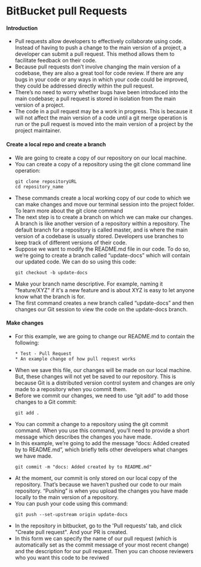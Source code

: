 # BitBucket pull Requests

#### Introduction
* Pull requests allow developers to effectively collaborate using code. Instead of having to push a change to the main version of a project, a developer can submit a pull request. This method allows them to facilitate feedback on their code.
* Because pull requests don’t involve changing the main version of a codebase, they are also a great tool for code review. If there are any bugs in your code or any ways in which your code could be improved, they could be addressed directly within the pull request.
* There’s no need to worry whether bugs have been introduced into the main codebase; a pull request is stored in isolation from the main version of a project. 
* The code in a pull request may be a work in progress. This is because it will not affect the main version of a code until a git merge operation is run or the pull request is moved into the main version of a project by the project maintainer.

#### Create a local repo and create a branch
*  We are going to create a copy of our repository on our local machine. 
* You can create a copy of a repository using the git clone command line operation:
  ```
  git clone repositoryURL
  cd repository_name
  ```
* These commands create a local working copy of our code to which we can make changes and move our terminal session into the project folder. To learn more about the git clone command
* The next step is to create a branch on which we can make our changes. A branch is like another version of a repository within a repository. The default branch for a repository is called master, and is where the main version of a codebase is usually stored. Developers use branches to keep track of different versions of their code.
* Suppose we want to modify the README.md file in our code. To do so, we’re going to create a branch called “update-docs” which will contain our updated code. We can do so using this code:
  ```
  git checkout -b update-docs
  ```
* Make your branch name descriptive. For example, naming it "feature/XYZ" if it's a new feature and is about XYZ is easy to let anyone know what the branch is for.
* The first command creates a new branch called “update-docs” and then changes our Git session to view the code on the update-docs branch.

#### Make changes
* For this example, we are going to change our README.md to contain the following:
  ```
  * Test - Pull Request
  * An example change of how pull request works
  ```
* When we save this file, our changes will be made on our local machine. But, these changes will not yet be saved to our repository. This is because Git is a distributed version control system and changes are only made to a repository when you commit them.
* Before we commit our changes, we need to use “git add” to add those changes to a Git commit:
  ```
  git add .
  ```
* You can commit a change to a repository using the git commit command. When you use this command, you’ll need to provide a short message which describes the changes you have made. 
* In this example, we’re going to add the message “docs: Added created by to README.md”, which briefly tells other developers what changes we have made.
  ```
  git commit -m "docs: Added created by to README.md"
  ```
* At the moment, our commit is only stored on our local copy of the repository. That’s because we haven’t pushed our code to our main repository. “Pushing” is when you upload the changes you have made locally to the main version of a repository.
* You can push your code using this command:
  ```
  git push --set-upstream origin update-docs
  ```
* In the repository in bitbucket, go to the 'Pull requests' tab, and click "Create pull request". And your PR is created. 
* In this form we can specify the name of our pull request (which is automatically set as the commit message of your most recent change) and the description for our pull request. Then you can choose reviewers who you want this code to be reviwed 






   